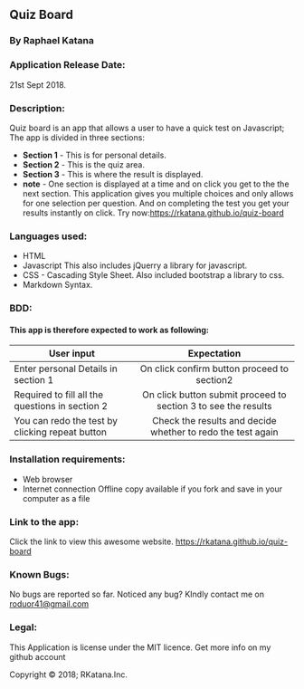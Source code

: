 
## Quiz Board
### By Raphael Katana

### Application Release Date:
21st Sept 2018.

### Description:
Quiz board is an app that allows a user to have a quick test on Javascript;
The app is divided in three sections:
* **Section 1** - This is for personal details.
* **Section 2** - This is the quiz area.
* **Section 3** - This is where the result is displayed.
* **note** - One section is displayed at a time and on click you get to the the next section.
This application gives you multiple choices and only allows for one selection per question.
And on completing the test you get your results instantly on click.
Try now:https://rkatana.github.io/quiz-board

### Languages used:
* HTML
* Javascript
 This also includes jQuerry a library for javascript.
* CSS - Cascading Style Sheet.
  Also included bootstrap a library to css.
* Markdown Syntax.

### BDD:
#### This app is therefore expected to work as following:
| User input |  Expectation  |
|----------|:-------------:|
| Enter personal Details in section 1|  On click confirm button proceed to section2 |
| Required to fill all the questions in section 2| On click button submit proceed to section 3 to see the results   |
| You can redo the test by clicking repeat button| Check the results and decide whether to redo the test again|

### Installation requirements:
* Web browser
* Internet connection
Offline copy available if you fork and save in your computer as a file

### Link to the app:
Click the link to view this awesome website.
https://rkatana.github.io/quiz-board

### Known Bugs:
No bugs are reported so far.
Noticed any bug?
KIndly contact me on roduor41@gmail.com

### Legal:
This Application is license under the MIT licence.
Get more info on my github account

Copyright © 2018; RKatana.Inc.
